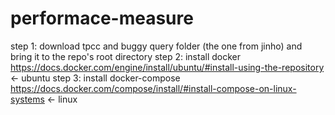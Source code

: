 # performace-measure
step 1: download tpcc and buggy query folder (the one from jinho) and bring it to the repo's root directory
step 2: install docker https://docs.docker.com/engine/install/ubuntu/#install-using-the-repository <- ubuntu
step 3: install docker-compose https://docs.docker.com/compose/install/#install-compose-on-linux-systems <- linux
